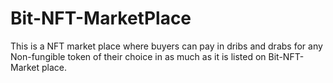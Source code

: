 # Bit-NFT-MarketPlace
This is a NFT market place where buyers can pay in dribs and drabs for any Non-fungible token of their choice in as much as it is listed on Bit-NFT-Market place.
